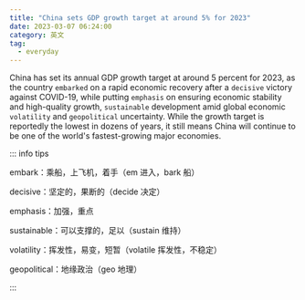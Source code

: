 ```yaml
---
title: "China sets GDP growth target at around 5% for 2023"
date: 2023-03-07 06:24:00
category: 英文
tag:
  - everyday
---
```


China has set its annual GDP growth target at around 5 percent for 2023, as the country `embarked` on a rapid economic recovery after a `decisive` victory against COVID-19, while putting `emphasis` on ensuring economic stability and high-quality growth, `sustainable` development amid global economic `volatility` and `geopolitical` uncertainty. While the growth target is reportedly the lowest in dozens of years, it still means China will continue to be one of the world's fastest-growing major economies.

::: info tips

embark：乘船，上飞机，着手（em 进入，bark 船）

decisive：坚定的，果断的（decide 决定）

emphasis：加强，重点

sustainable：可以支撑的，足以（sustain 维持）

volatility：挥发性，易变，短暂（volatile 挥发性，不稳定）

geopolitical：地缘政治（geo 地理）

:::
